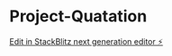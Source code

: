 # Project-Quatation

[Edit in StackBlitz next generation editor ⚡️](https://stackblitz.com/~/github.com/kaushikgithub-web/Project-Quatation)